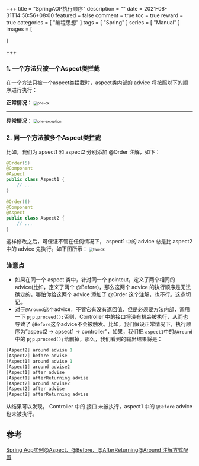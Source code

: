 +++
title = "SpringAOP执行顺序"
description = ""
date = 2021-08-31T14:50:56+08:00
featured = false
comment = true
toc = true
reward = true
categories = [
  "编程思想"
]
tags = [
"Spring"
]
series = [
"Manual"
]
images = [

]

+++

<!--more-->

### 1. 一个方法只被一个Aspect类拦截

在一个方法只被一个aspect类拦截时，aspect类内部的 advice 将按照以下的顺序进行执行：

**正常情况：** 
<img src="https://picgo.6and.ltd/img/20160811192425854-20210831150318603.png" alt="one-ok" style="zoom: 67%;" />

 

------

 

**异常情况：** 
<img src="https://picgo.6and.ltd/img/20160811192446479-20210831150323983.png" alt="one-exception" style="zoom:67%;" />

### 2. 同一个方法被多个Aspect类拦截

比如，我们为 apsect1 和 aspect2 分别添加 @Order 注解，如下：

```java
@Order(5)
@Component
@Aspect
public class Aspect1 {
    // ...
}
 
@Order(6)
@Component
@Aspect
public class Aspect2 {
    // ...
}
```

这样修改之后，可保证不管在任何情况下， aspect1 中的 advice 总是比 aspect2 中的 advice 先执行。如下图所示： 
<img src="https://picgo.6and.ltd/img/20160811193349342.png" alt="two-ok" style="zoom:67%;" />

### 注意点

- 如果在同一个 aspect 类中，针对同一个 pointcut，定义了两个相同的 advice(比如，定义了两个 @Before)，那么这两个 advice 的执行顺序是无法确定的，哪怕你给这两个 advice 添加了 @Order 这个注解，也不行。这点切记。
- 对于`@Around`这个advice，不管它有没有返回值，但是必须要方法内部，调用一下 `pjp.proceed();`否则，Controller 中的接口将没有机会被执行，从而也导致了 `@Before`这个advice不会被触发。比如，我们假设正常情况下，执行顺序为”aspect2 -> apsect1 -> controller”，如果，我们把 `aspect1`中的`@Around`中的 `pjp.proceed();`给删掉，那么，我们看到的输出结果将是：

```java
[Aspect2] around advise 1
[Aspect2] before advise
[Aspect1] around advise 1
[Aspect1] around advise2
[Aspect1] after advise
[Aspect1] afterReturning advise
[Aspect2] around advise2
[Aspect2] after advise
[Aspect2] afterReturning advise
```

从结果可以发现， Controller 中的 接口 未被执行，aspect1 中的 `@Before` advice 也未被执行。

## 参考

[Spring Aop实例@Aspect、@Before、@AfterReturning@Around 注解方式配置](https://blog.csdn.net/u012843873/article/details/80540499)

